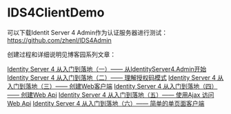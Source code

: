 # IDS4ClientDemo

可以下载Identit Server 4 Admin作为认证服务器进行测试：https://github.com/zhenl/IDS4Admin

创建过程和详细说明见博客园系列文章：

[Identity Server 4 从入门到落地（一）—— 从IdentityServer4.Admin开始](https://www.cnblogs.com/zhenl/p/15608722.html)
[Identity Server 4 从入门到落地（二）—— 理解授权码模式](https://www.cnblogs.com/zhenl/p/15622593.html)
[Identity Server 4 从入门到落地（三）—— 创建Web客户端](https://www.cnblogs.com/zhenl/p/15622734.html)
[Identity Server 4 从入门到落地（四）—— 创建Web Api](https://www.cnblogs.com/zhenl/p/15625921.html)
[Identity Server 4 从入门到落地（五）—— 使用Ajax 访问 Web Api](https://www.cnblogs.com/zhenl/p/15628104.html)
[Identity Server 4 从入门到落地（六）—— 简单的单页面客户端](https://www.cnblogs.com/zhenl/p/15629457.html)
